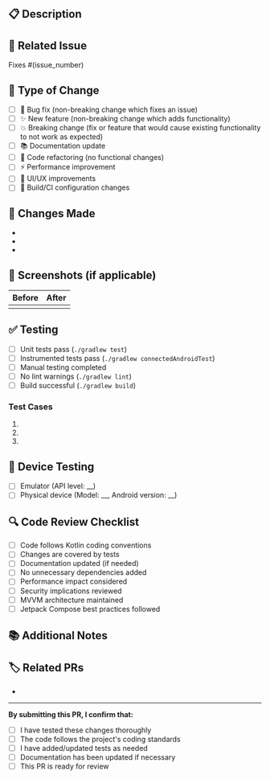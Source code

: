 ## 📋 Description

<!-- Provide a brief description of the changes in this PR -->

## 🔗 Related Issue

<!-- Link to the issue this PR addresses -->
Fixes #(issue_number)

## 🧪 Type of Change

<!-- Mark the relevant option with an "x" -->

- [ ] 🐛 Bug fix (non-breaking change which fixes an issue)
- [ ] ✨ New feature (non-breaking change which adds functionality)  
- [ ] 💥 Breaking change (fix or feature that would cause existing functionality to not work as expected)
- [ ] 📚 Documentation update
- [ ] 🧹 Code refactoring (no functional changes)
- [ ] ⚡ Performance improvement
- [ ] 🎨 UI/UX improvements
- [ ] 🔧 Build/CI configuration changes

## 🚀 Changes Made

<!-- List the main changes made in this PR -->

- 
- 
- 

## 📸 Screenshots (if applicable)

<!-- Add screenshots to help reviewers understand the changes -->

| Before | After |
|--------|--------|
| <!-- Add before screenshot --> | <!-- Add after screenshot --> |

## ✅ Testing

<!-- Describe how you tested your changes -->

- [ ] Unit tests pass (`./gradlew test`)
- [ ] Instrumented tests pass (`./gradlew connectedAndroidTest`)
- [ ] Manual testing completed
- [ ] No lint warnings (`./gradlew lint`)
- [ ] Build successful (`./gradlew build`)

### Test Cases

<!-- List specific test cases you ran -->

1. 
2. 
3. 

## 📱 Device Testing

<!-- List devices/emulators you tested on -->

- [ ] Emulator (API level: __)
- [ ] Physical device (Model: __, Android version: __)

## 🔍 Code Review Checklist

<!-- For reviewers -->

- [ ] Code follows Kotlin coding conventions
- [ ] Changes are covered by tests
- [ ] Documentation updated (if needed)
- [ ] No unnecessary dependencies added
- [ ] Performance impact considered
- [ ] Security implications reviewed
- [ ] MVVM architecture maintained
- [ ] Jetpack Compose best practices followed

## 📚 Additional Notes

<!-- Any additional information for reviewers -->

## 🏷️ Related PRs

<!-- Link any related PRs -->

- 

---

**By submitting this PR, I confirm that:**

- [ ] I have tested these changes thoroughly
- [ ] The code follows the project's coding standards  
- [ ] I have added/updated tests as needed
- [ ] Documentation has been updated if necessary
- [ ] This PR is ready for review